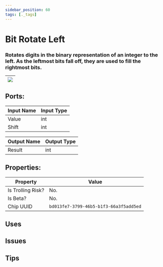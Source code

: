 ```yaml
---
sidebar_position: 60
tags: [._tags]
---
```


# Bit Rotate Left


### Rotates digits in the binary representation of an integer to the left. As the leftmost bits fall off, they are used to fill the rightmost bits.

| ![](https://images-ext-2.discordapp.net/external/MPmIaQzlEPmgGWlgi-WxBBXt0Bjv_zWPkg1y1f_sy3s/https/www.recroomcircuits.com/image/circuit/absolute-value?width=206&height=108) |
|-----|

## Ports:

| Input Name | Input Type |
|-----------|-----------|
| Value | int |
| Shift | int |

| Output Name | Output Type |
|-----------|-----------|
| Result | int |

## Properties:

| Property  | Value |
|-------------------|-----------|
| Is Trolling Risk? | No. |
| Is Beta? | No. |
| Chip UUID | `bd013fe7-3799-46b5-b1f3-66a3f5add5ed` |

## Uses

## Issues

## Tips